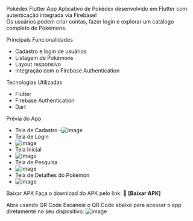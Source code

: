 
Pokédex Flutter App
Aplicativo de Pokédex desenvolvido em Flutter com autenticação integrada via Firebase!  
Os usuários podem criar contas, fazer login e explorar um catálogo completo de Pokémons.

Principais Funcionalidades
- Cadastro e login de usuários
- Listagem de Pokémons
- Layout responsivo
- Integração com o Firebase Authentication

Tecnologias Utilizadas
- Flutter
- Firebase Authentication
- Dart

Prévia do App
- Tela de Cadastro
-![image](https://github.com/user-attachments/assets/87d83433-0e37-4e83-b870-50678871097a)
- Tela de Login
- ![image](https://github.com/user-attachments/assets/ed10a6c8-9bc6-4ce2-b540-26e9587f6f23)
- Tela Inicial
- ![image](https://github.com/user-attachments/assets/cd0b0f1b-977a-491d-a2b9-463d95d4637b)
- Tela de Pesquisa
- ![image](https://github.com/user-attachments/assets/6e7daaa2-0995-433d-8a47-1b292605305a)
- Tela de Detalhes do Pokémon
- ![image](https://github.com/user-attachments/assets/10ff9813-a268-4444-9398-16b6e9950fe8)

Baixar APK
Faça o download do APK pelo link: 🔗 **[Baixar APK]**

Abra usando QR Code
Escaneie o QR Code abaixo para acessar o app diretamente no seu dispositivo:
![image](https://github.com/user-attachments/assets/6c852e94-231b-48c8-968d-a420009d47a0)


